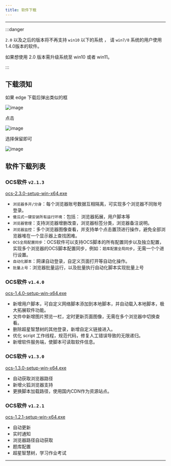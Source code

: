 ```yaml
---
title: 软件下载
---
```

---



:::danger


`2.0` 以及之后的版本将不再支持 `win10` 以下的系统 ， 请 `win7/8` 系统的用户使用1.4.0版本的软件。

如果想使用 2.0 版本需升级系统至 win10 或者 win11。


:::


## 下载须知

如果 edge 下载后弹出类似的框

![image](https://user-images.githubusercontent.com/50533276/161432995-215f870c-b8e6-463e-b666-5583e8934ccd.png)

点击 

![image](https://user-images.githubusercontent.com/50533276/161433046-51cd59a8-9b8c-40de-83ee-936ddbde332d.png)

选择保留即可

![image](https://user-images.githubusercontent.com/50533276/161433054-25eb3847-87c5-4908-a012-14c104f4d2fa.png)



## 软件下载列表


### OCS软件 `v2.1.3`
 
[ocs-2.3.0-setup-win-x64.exe](https://cdn.ocsjs.com/app/download/ocs-2.1.3-setup-win-x64.exe)


- `浏览器多开/分身`：每个浏览器账号数据互相隔离，可实现多个浏览器不同账号登录。
- `傻瓜式一键安装所有运行环境`：包括： 浏览器拓展，用户脚本等
- `浏览器管理`：支持浏览器增删改查，浏览器标签分类，浏览器备注说明。
- `浏览器监控`：多个浏览器图像查看，并支持单个点击置顶进行操作，避免全部浏览器堆在一个显示器上查找困难。
- `OCS全局配置同步`：OCS软件可以支持OCS脚本的所有配置同步以及独立配置，实现多个浏览器的OCS脚本配置同步，例如：`题库配置全局同步`，无需一个个进行设置。
- `自动化脚本`：网课自动登录，自定义页面打开等自动化操作。
- `批量上号`：浏览器批量运行，以及批量执行自动化脚本实现批量上号
 
### OCS软件 `v1.4.0`

[ocs-1.4.0-setup-win-x64.exe](https://cdn.ocsjs.com/app/download/ocs-1.4.0-setup-win-x64.exe)
  
- 新增用户脚本，可自定义网络脚本添加到本地脚本，并自动载入本地脚本，极大拓展软件功能。
- 文件中新增图片预览一栏，定时更新页面图像，无需在多个浏览器中切换查看。
- 删除超星智慧树的其他登录，新增自定义链接进入。
- 优化 script 工作线程，规范代码，修复人工错误导致的无限递归。
- 新增软件服务端，使脚本可读取软件信息。

### OCS软件 `v1.3.0`

[ocs-1.3.0-setup-win-x64.exe](https://cdn.ocsjs.com/app/download/ocs-1.3.0-setup-win-x64.exe)

- 自动获取浏览器路径
- 新增火狐浏览器支持
- 更换脚本加载路径，使用国内CDN作为资源站点。


### OCS软件 `v1.2.1`

[ocs-1.2.1-setup-win-x64.exe](https://cdn.ocsjs.com/app/download/ocs-1.2.1-setup-win-x64.exe)

- 自动更新
- 实时通知
- 浏览器路径自动获取
- 题库配置
- 超星智慧树，学习作业考试
 

---
